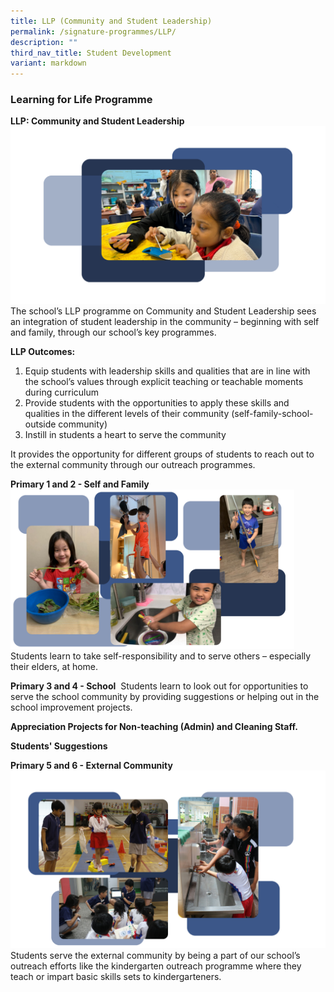 ```yaml
---
title: LLP (Community and Student Leadership)
permalink: /signature-programmes/LLP/
description: ""
third_nav_title: Student Development
variant: markdown
---
```

### Learning for Life Programme

**LLP: Community and Student Leadership**
<img src="/images/17.png">
The school’s LLP programme on Community and Student Leadership sees an integration of student leadership in the community – beginning with self and family, through our school’s key programmes.



**LLP Outcomes:**

1.  Equip students with leadership skills and qualities that are in line with the school’s values through explicit teaching or teachable moments during curriculum
2.  Provide students with the opportunities to apply these skills and qualities in the different levels of their community (self-family-school-outside community)
3.  Instill in students a heart to serve the community

It provides the opportunity for different groups of students to reach out to the external community through our outreach programmes.

**Primary 1 and 2 - Self and Family**
<img style="width:90%" src="/images/20.png">
Students learn to take self-responsibility and to serve others – especially their elders, at home.



**Primary 3 and 4 - School**
<img src="">
Students learn to look out for opportunities to serve the school community by providing suggestions or helping out in the school improvement projects.


**Appreciation Projects for Non-teaching (Admin) and Cleaning Staff.**


**Students' Suggestions**

**Primary 5 and 6 - External Community**
<img src="/images/19.png">
Students serve the external community by being a part of our school’s outreach efforts like the kindergarten outreach programme where they teach or impart basic skills sets to kindergarteners.